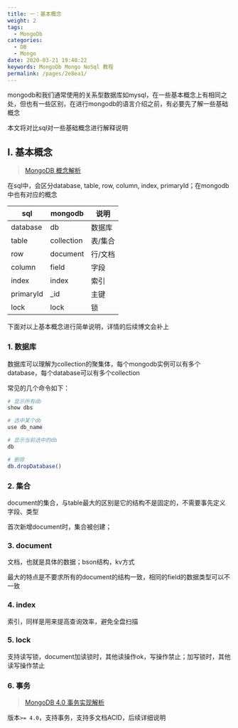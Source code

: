 ```yaml
---
title: 一：基本概念
weight: 2
tags: 
  - MongoDb
categories: 
  - DB
  - Mongo
date: 2020-03-21 19:40:22
keywords: MongoDb Mongo NoSql 教程
permalink: /pages/2e8ea1/
---
```

mongodb和我们通常使用的关系型数据库如mysql，在一些基本概念上有相同之处，但也有一些区别，在进行mongodb的语言介绍之前，有必要先了解一些基础概念

本文将对比sql对一些基础概念进行解释说明

<!-- more -->

## I. 基本概念

> [MongoDB 概念解析](https://www.runoob.com/mongodb/mongodb-databases-documents-collections.html)

在sql中，会区分database, table, row, column, index, primaryId；在mongodb中也有对应的概念

| sql | mongodb | 说明 | 
| --- | --- | --- |
| database | db | 数据库 | 
| table | collection | 表/集合 | 
| row | document | 行/文档  |
| column | field | 字段 |
| index | index | 索引 |
| primaryId | _id | 主键 |
| lock | lock | 锁 |


下面对以上基本概念进行简单说明，详情的后续博文会补上

### 1. 数据库

数据库可以理解为collection的聚集体，每个mongodb实例可以有多个database，每个database可以有多个collection

常见的几个命令如下：

```bash
# 显示所有db
show dbs

# 选中某个db
use db_name

# 显示当前选中的db
db

# 删除
db.dropDatabase()
```

### 2. 集合

document的集合，与table最大的区别是它的结构不是固定的，不需要事先定义字段、类型

首次新增document时，集合被创建；

### 3. document

文档，也就是具体的数据；bson结构，kv方式

最大的特点是不要求所有的document的结构一致，相同的field的数据类型可以不一致


### 4. index

索引，同样是用来提高查询效率，避免全盘扫描


### 5. lock

支持读写锁，document加读锁时，其他读操作ok，写操作禁止；加写锁时，其他读写操作禁止

### 6. 事务

> [MongoDB 4.0 事务实现解析](https://yq.aliyun.com/articles/610159)

版本`>= 4.0`，支持事务，支持多文档ACID，后续详细说明
